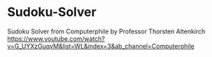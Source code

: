 # Sudoku-Solver
Sudoku Solver from Computerphile by Professor Thorsten Altenkirch
https://www.youtube.com/watch?v=G_UYXzGuqvM&list=WL&index=3&ab_channel=Computerphile
